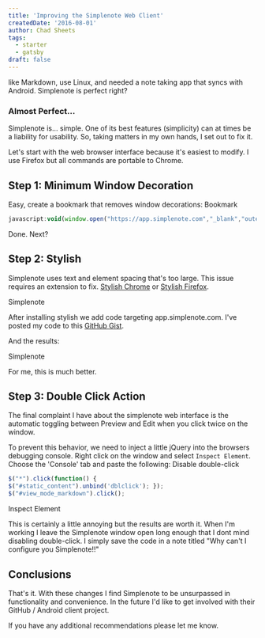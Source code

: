 ```yaml
---
title: 'Improving the Simplenote Web Client'
createdDate: '2016-08-01'
author: Chad Sheets
tags:
  - starter
  - gatsby
draft: false
---
```


 like Markdown, use Linux, and needed a note taking app that syncs with Android. Simplenote is perfect right?

### Almost Perfect...

Simplenote is... simple. One of its best features (simplicity) can at times be a liability for usability. So, taking matters in my own hands, I set out to fix it.

Let's start with the web browser interface because it's easiest to modify. I use Firefox but all commands are portable to Chrome.

## Step 1: Minimum Window Decoration

Easy, create a bookmark that removes window decorations:
Bookmark

```javascript
javascript:void(window.open("https://app.simplenote.com","_blank","outerWidth=958,outerHeight=567,top=500,left=600,menubar=no,toolbar=no,location=no,personalbar=no,status=no,resizable"))
```

Done. Next?


## Step 2: Stylish

Simplenote uses text and element spacing that's too large. This issue requires an extension to fix.
[Stylish Chrome](https://chrome.google.com/webstore/detail/stylish/fjnbnpbmkenffdnngjfgmeleoegfcffe?hl=en#) or
[Stylish Firefox](https://addons.mozilla.org/en-US/firefox/addon/stylish/#).

Simplenote

After installing stylish we add code targeting app.simplenote.com. I've posted my code to this [GitHub Gist](https://gist.github.com/cjsheets/aad4456946f165b27fbbe1dc01e95e7d).

And the results:

Simplenote

For me, this is much better.

## Step 3: Double Click Action

The final complaint I have about the simplenote web interface is the automatic toggling between Preview and Edit when you click twice on the window.

To prevent this behavior, we need to inject a little jQuery into the browsers debugging console. Right click on the window and select `Inspect Element`. Choose the 'Console' tab and paste the following:
Disable double-click

```javascript
$("*").click(function() {  
$("#static_content").unbind('dblclick'); }); 
$("#view_mode_markdown").click();
```

Inspect Element

This is certainly a little annoying but the results are worth it. When I'm working I leave the Simplenote window open long enough that I dont mind disabling double-click. I simply save the code in a note titled "Why can't I configure you Simplenote!!"

## Conclusions

That's it. With these changes I find Simplenote to be unsurpassed in functionality and convenience. In the future I'd like to get involved with their GitHub / Android client project.

If you have any additional recommendations please let me know.